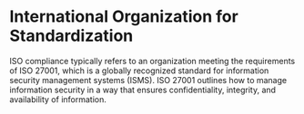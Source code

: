 # International Organization for Standardization
ISO compliance typically refers to an organization meeting the requirements of ISO 27001, which is a globally recognized standard for information security management systems (ISMS). ISO 27001 outlines how to manage information security in a way that ensures confidentiality, integrity, and availability of information.
